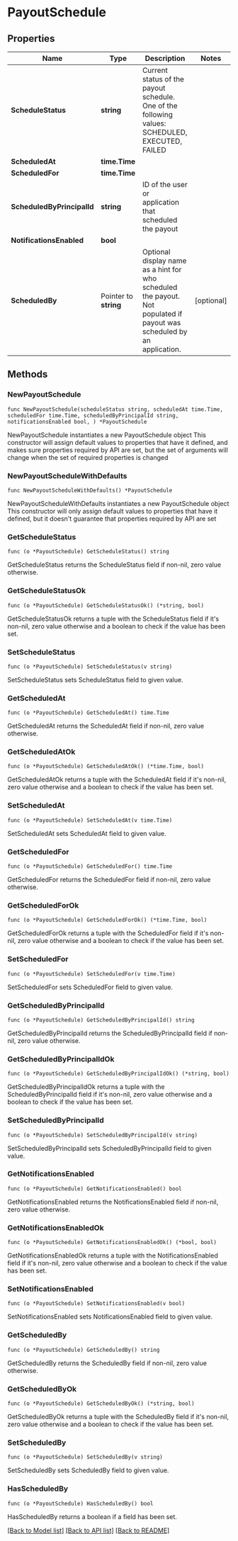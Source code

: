 # PayoutSchedule

## Properties

Name | Type | Description | Notes
------------ | ------------- | ------------- | -------------
**ScheduleStatus** | **string** | Current status of the payout schedule. One of the following values: SCHEDULED, EXECUTED, FAILED | 
**ScheduledAt** | **time.Time** |  | 
**ScheduledFor** | **time.Time** |  | 
**ScheduledByPrincipalId** | **string** | ID of the user or application that scheduled the payout | 
**NotificationsEnabled** | **bool** |  | 
**ScheduledBy** | Pointer to **string** | Optional display name as a hint for who scheduled the payout. Not populated if payout was scheduled by an application. | [optional] 

## Methods

### NewPayoutSchedule

`func NewPayoutSchedule(scheduleStatus string, scheduledAt time.Time, scheduledFor time.Time, scheduledByPrincipalId string, notificationsEnabled bool, ) *PayoutSchedule`

NewPayoutSchedule instantiates a new PayoutSchedule object
This constructor will assign default values to properties that have it defined,
and makes sure properties required by API are set, but the set of arguments
will change when the set of required properties is changed

### NewPayoutScheduleWithDefaults

`func NewPayoutScheduleWithDefaults() *PayoutSchedule`

NewPayoutScheduleWithDefaults instantiates a new PayoutSchedule object
This constructor will only assign default values to properties that have it defined,
but it doesn't guarantee that properties required by API are set

### GetScheduleStatus

`func (o *PayoutSchedule) GetScheduleStatus() string`

GetScheduleStatus returns the ScheduleStatus field if non-nil, zero value otherwise.

### GetScheduleStatusOk

`func (o *PayoutSchedule) GetScheduleStatusOk() (*string, bool)`

GetScheduleStatusOk returns a tuple with the ScheduleStatus field if it's non-nil, zero value otherwise
and a boolean to check if the value has been set.

### SetScheduleStatus

`func (o *PayoutSchedule) SetScheduleStatus(v string)`

SetScheduleStatus sets ScheduleStatus field to given value.


### GetScheduledAt

`func (o *PayoutSchedule) GetScheduledAt() time.Time`

GetScheduledAt returns the ScheduledAt field if non-nil, zero value otherwise.

### GetScheduledAtOk

`func (o *PayoutSchedule) GetScheduledAtOk() (*time.Time, bool)`

GetScheduledAtOk returns a tuple with the ScheduledAt field if it's non-nil, zero value otherwise
and a boolean to check if the value has been set.

### SetScheduledAt

`func (o *PayoutSchedule) SetScheduledAt(v time.Time)`

SetScheduledAt sets ScheduledAt field to given value.


### GetScheduledFor

`func (o *PayoutSchedule) GetScheduledFor() time.Time`

GetScheduledFor returns the ScheduledFor field if non-nil, zero value otherwise.

### GetScheduledForOk

`func (o *PayoutSchedule) GetScheduledForOk() (*time.Time, bool)`

GetScheduledForOk returns a tuple with the ScheduledFor field if it's non-nil, zero value otherwise
and a boolean to check if the value has been set.

### SetScheduledFor

`func (o *PayoutSchedule) SetScheduledFor(v time.Time)`

SetScheduledFor sets ScheduledFor field to given value.


### GetScheduledByPrincipalId

`func (o *PayoutSchedule) GetScheduledByPrincipalId() string`

GetScheduledByPrincipalId returns the ScheduledByPrincipalId field if non-nil, zero value otherwise.

### GetScheduledByPrincipalIdOk

`func (o *PayoutSchedule) GetScheduledByPrincipalIdOk() (*string, bool)`

GetScheduledByPrincipalIdOk returns a tuple with the ScheduledByPrincipalId field if it's non-nil, zero value otherwise
and a boolean to check if the value has been set.

### SetScheduledByPrincipalId

`func (o *PayoutSchedule) SetScheduledByPrincipalId(v string)`

SetScheduledByPrincipalId sets ScheduledByPrincipalId field to given value.


### GetNotificationsEnabled

`func (o *PayoutSchedule) GetNotificationsEnabled() bool`

GetNotificationsEnabled returns the NotificationsEnabled field if non-nil, zero value otherwise.

### GetNotificationsEnabledOk

`func (o *PayoutSchedule) GetNotificationsEnabledOk() (*bool, bool)`

GetNotificationsEnabledOk returns a tuple with the NotificationsEnabled field if it's non-nil, zero value otherwise
and a boolean to check if the value has been set.

### SetNotificationsEnabled

`func (o *PayoutSchedule) SetNotificationsEnabled(v bool)`

SetNotificationsEnabled sets NotificationsEnabled field to given value.


### GetScheduledBy

`func (o *PayoutSchedule) GetScheduledBy() string`

GetScheduledBy returns the ScheduledBy field if non-nil, zero value otherwise.

### GetScheduledByOk

`func (o *PayoutSchedule) GetScheduledByOk() (*string, bool)`

GetScheduledByOk returns a tuple with the ScheduledBy field if it's non-nil, zero value otherwise
and a boolean to check if the value has been set.

### SetScheduledBy

`func (o *PayoutSchedule) SetScheduledBy(v string)`

SetScheduledBy sets ScheduledBy field to given value.

### HasScheduledBy

`func (o *PayoutSchedule) HasScheduledBy() bool`

HasScheduledBy returns a boolean if a field has been set.


[[Back to Model list]](../README.md#documentation-for-models) [[Back to API list]](../README.md#documentation-for-api-endpoints) [[Back to README]](../README.md)


